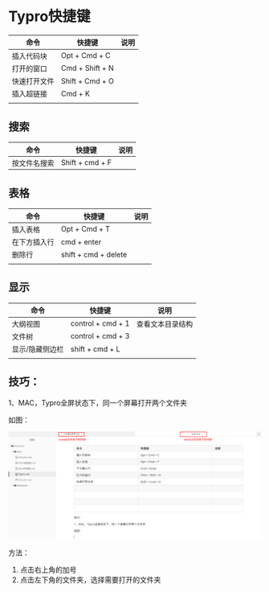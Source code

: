 # Typro快捷键

| 命令         | 快捷键          | 说明 |
| ------------ | --------------- | ---- |
| 插入代码块   | Opt + Cmd + C   |      |
| 打开的窗口   | Cmd + Shift + N |      |
| 快速打开文件 | Shift + Cmd + O |      |
| 插入超链接   | Cmd + K         |      |
|              |                 |      |

## 搜索

| 命令         | 快捷键          | 说明 |
| ------------ | --------------- | ---- |
| 按文件名搜索 | Shift + cmd + F |      |

## 表格

| 命令         | 快捷键               | 说明 |
| ------------ | -------------------- | ---- |
| 插入表格     | Opt + Cmd + T        |      |
| 在下方插入行 | cmd + enter          |      |
| 删除行       | shift + cmd + delete |      |
|              |                      |      |

## 显示

| 命令            | 快捷键            | 说明             |
| --------------- | ----------------- | ---------------- |
| 大纲视图        | control + cmd + 1 | 查看文本目录结构 |
| 文件树          | control + cmd + 3 |                  |
| 显示/隐藏侧边栏 | shift + cmd + L   |                  |
|                 |                   |                  |

## 技巧：

1、MAC，Typro全屏状态下，同一个屏幕打开两个文件夹

如图：

![image-20220123092209062](Imag/image-20220123092209062.png)

方法：

1. 点击右上角的加号
2. 点击左下角的文件夹，选择需要打开的文件夹
